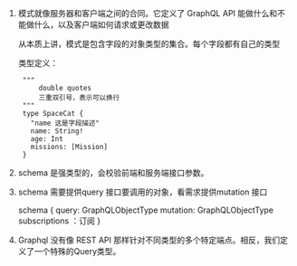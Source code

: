 1. 模式就像服务器和客户端之间的合同。它定义了 GraphQL API 能做什么和不能做什么，以及客户端如何请求或更改数据

   从本质上讲，模式是包含字段的对象类型的集合。每个字段都有自己的类型

   类型定义：

        """
            double quotes
            三重双引号，表示可以换行
        """
        type SpaceCat {
          "name 这是字段描述"
          name: String!
          age: Int
          missions: [Mission]
        }


2. schema 是强类型的，会校验前端和服务端接口参数。

3. schema 需要提供query 接口要调用的对象，看需求提供mutation 接口

    schema {
        query: GraphQLObjectType
        mutation: GraphQLObjectType
        subscriptions ：订阅
    }

4. Graphql 没有像 REST API 那样针对不同类型的多个特定端点。相反，我们定义了一个特殊的Query类型。